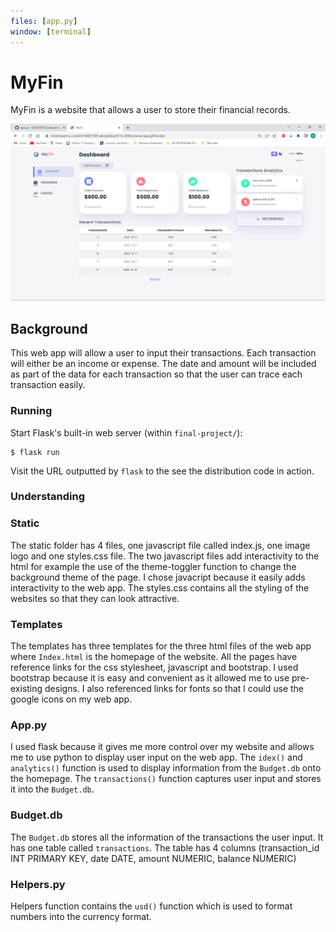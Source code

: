 ```yaml
---
files: [app.py]
window: [terminal]
---
```


# MyFin

MyFin is a website that allows a user to store their financial records.

![MyFin](image1.png)

## Background

This web app will allow a user to input their transactions. Each transaction will either be an income or expense. The date and amount will be included as part of the data for each transaction so that the user can trace each transaction easily.

### Running

Start Flask's built-in web server (within `final-project/`):

```
$ flask run
```

Visit the URL outputted by `flask` to the see the distribution code in action.

### Understanding

### Static

The static folder has 4 files, one javascript file called index.js, one image logo and one styles.css file. The two javascript files add interactivity to the html for example the use of the theme-toggler function to change the background theme of the page. I chose javacript because it easily adds interactivity to the web app. The styles.css contains all the styling of the websites so that they can look attractive.

### Templates

The templates has three templates for the three html files of the web app where `Index.html` is the homepage of the website. All the pages have reference links for the css stylesheet, javascript and bootstrap. I used bootstrap because it is easy and convenient as it allowed me to use pre-existing designs. I also referenced links for fonts so that l could use the google icons on my web app.

### App.py

I used flask because it gives me more control over my website and allows me to use python to display user input on the web app. The `idex()` and `analytics()` function is used to display information from the `Budget.db` onto the homepage. The `transactions()` function captures user input and stores it into the `Budget.db`.

### Budget.db

The `Budget.db` stores all the information of the transactions the user input. It has one table called `transactions`. The table has 4 columns (transaction_id INT PRIMARY KEY, date DATE, amount NUMERIC, balance NUMERIC)

### Helpers.py

Helpers function contains the `usd()` function which is used to format numbers into the currency format.

